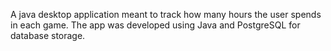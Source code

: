 A java desktop application meant to track how many hours the user spends in each game. The app was developed using Java and PostgreSQL for database storage.
